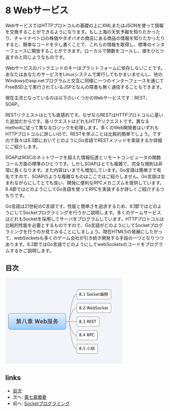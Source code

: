 # 8 Webサービス
WebサービスではHTTPプロトコルの基礎の上にXMLまたはJSONを使って情報を交換することができるようになります。もし上海の天気予報を知りたかったり、チャイナペトロの株価やタオバオの商店にある商品の情報を知りたかったりすると、簡単なコードを少し書くことで、これらの情報を取得し、標準のインターフェースに開放することができます。ローカルで関数をコールし、値をひとつ返すのと同じようなものです。

Webサービスのバックエンドのキーはプラットフォームに依存しないことです。あなたはあなたのサービスをLinuxシステムで実行してもかまいませんし、他のWindowsのasp.netプログラムと交互に同様に一つのインターフェースを通じてFreeBSD上で実行されているJSPとなんの障害も無く通信することもできます。

現在主流となっているのは以下のいくつかのWebサービスです：REST、SOAP。

RESTリクエストはとても直感的です。なぜならRESTはHTTPプロトコルに基いた追加だからです。各リクエストはどれもHTTPリクエストです。異なるmethodに従って異なるロジックを処理します。多くのWeb開発者はいずれもHTTPプロトコルに詳しいので、RESTを学ぶことは比較的簡単でしょう。ですので我々は8.3節においてどのようにGo言語でRESTメソッドを実装するか詳細にご紹介します。

SOAPはW3Cのネットワークを超えた情報伝達とリモートコンピュータの関数コール方面の標準のひとつです。しかしSOAPはとても複雑で、完全な規則は非常に長くなります。また内容はいまでも増加しています。Go言語は簡単さで有名ですので、SOAPのような複雑なものはここではご紹介しません。Go言語は生まれながらにしてとても良い、開発に便利なRPCメカニズムを提供しています。8.4節ではどのようにしてGo言語を使ってRPCを実装するか詳しくご紹介するつもりです。

Go言語は21世紀のC言語です。性能と簡単さを追求するため、8.1節ではどのようにしてSocketプログラミングを行うかご説明します。多くのゲームサービスはどれもSocketを採用してサーバをプログラムしています。HTTPプロトコルは比較的性能を必要とするものですので、Go言語がどのようにしてSocketプログラミングを行うのか見てみることにしましょう。現在HTML5の発展にしたがって、webSocketsも多くのゲーム会社が引き続き開発する手段の一つとなりつつあります。8.2節ではGo言語でどのようにしてwebSocketsのコードをプログラムするかご説明します。

## 目次
   ![](images/navi8.png?raw=true)

## links
   * [目次](<preface.md>)
   * 次へ: [第七章概要](<07.5.md>)
   * 前へ: [Socketプログラミング](<08.1.md>)

